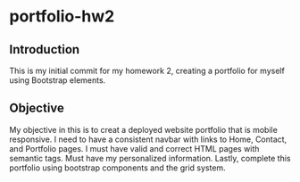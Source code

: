 # portfolio-hw2

Introduction
-------------
This is my initial commit for my homework 2, creating a portfolio for myself using Bootstrap elements.

Objective
--------------
My objective in this is to creat a deployed website portfolio that is mobile responsive.
I need to have a consistent navbar with links to Home, Contact, and Portfolio pages.
I must have valid and correct HTML pages with semantic tags. Must have my personalized information.
Lastly, complete this portfolio using bootstrap components and the grid system.


